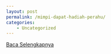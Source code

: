 ```yaml
---
layout: post
permalink: /mimpi-dapat-hadiah-perahu/
categories:
    - Uncategorized
---
```


[Baca Selengkapnya](/10)